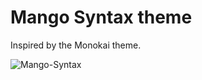 # Mango Syntax theme

Inspired by the Monokai theme.

![Mango-Syntax](https://raw.githubusercontent.com/Dubstepper/mango-syntax/master/Mango-Syntax.JPG)

